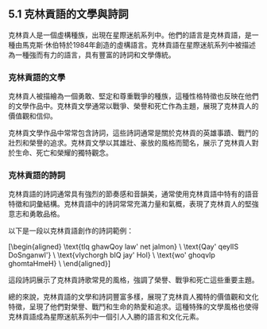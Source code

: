 ## 5.1 克林貢語的文學與詩詞

克林貢人是一個虛構種族，出現在星際迷航系列中。他們的語言是克林貢語，是一種由馬克斯·休伯特於1984年創造的虛構語言。克林貢語在星際迷航系列中被描述為一種強而有力的語言，具有豐富的詩詞和文學傳統。

### 克林貢語的文學

克林貢人被描繪為一個勇敢、堅定和尊重戰爭的種族，這種性格特徵也反映在他們的文學作品中。克林貢文學通常以戰爭、榮譽和死亡作為主題，展現了克林貢人的價值觀和信仰。

克林貢文學作品中常常包含詩詞，這些詩詞通常是關於克林貢的英雄事蹟、戰鬥的壯烈和榮譽的追求。克林貢文學以其雄壯、豪放的風格而聞名，展示了克林貢人對於生命、死亡和榮耀的獨特觀念。

### 克林貢語的詩詞

克林貢語的詩詞通常具有強烈的節奏感和音韻美，通常使用克林貢語中特有的語音特徵和詞彙結構。克林貢語中的詩詞常常充滿力量和氣概，表現了克林貢人的堅強意志和勇敢品格。

以下是一段以克林貢語創作的詩詞範例：

\[\begin{aligned} 
\text{tIq ghawQoy law' net jalmon} \\
\text{Qay' qeylIS DoSnganwI'} \\
\text{vIychorgh bIQ jay' Hol} \\
\text{wo' ghoqvIp ghomtaHmeH} \\
\end{aligned}\]

這段詩詞展示了克林貢詩歌常見的風格，強調了榮譽、戰爭和死亡這些重要主題。

總的來說，克林貢語的文學和詩詞豐富多樣，展現了克林貢人獨特的價值觀和文化特徵，呈現了他們對榮譽、戰鬥和生命的熱愛和追求。這種特殊的文學風格也使得克林貢語成為星際迷航系列中一個引人入勝的語言和文化元素。